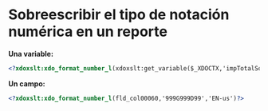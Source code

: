# Sobreescribir el tipo de notación numérica en un reporte

__Una variable:__
```xslt
<?xdoxslt:xdo_format_number_l(xdoxslt:get_variable($_XDOCTX,'impTotalSolic'),'999G999D99','EN-us')?>
```

__Un campo:__
```xslt
<?xdoxslt:xdo_format_number_l(fld_col00060,'999G999D99','EN-us')?>
```